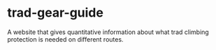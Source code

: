# trad-gear-guide
A website that gives quantitative information about what trad climbing protection is needed on different routes.
